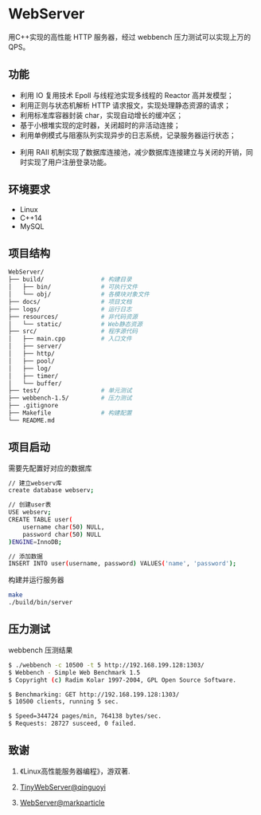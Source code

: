 # WebServer

用C++实现的高性能 HTTP 服务器，经过 webbench 压力测试可以实现上万的 QPS。

## 功能

- 利用 IO 复用技术 Epoll 与线程池实现多线程的 Reactor 高并发模型；
- 利用正则与状态机解析 HTTP 请求报文，实现处理静态资源的请求；
- 利用标准库容器封装 char，实现自动增长的缓冲区；
- 基于小根堆实现的定时器，关闭超时的非活动连接；
- 利用单例模式与阻塞队列实现异步的日志系统，记录服务器运行状态；
* 利用 RAII 机制实现了数据库连接池，减少数据库连接建立与关闭的开销，同时实现了用户注册登录功能。

## 环境要求

* Linux
* C++14
* MySQL

## 项目结构

```bash
WebServer/
├── build/                # 构建目录
│   ├── bin/              # 可执行文件
│   └── obj/              # 各模块对象文件
├── docs/                 # 项目文档
├── logs/                 # 运行日志
├── resources/            # 非代码资源
│   └── static/           # Web静态资源
├── src/                  # 程序源代码
│   ├── main.cpp          # 入口文件
│   ├── server/  
│   ├── http/  
│   ├── pool/
│   ├── log/
│   ├── timer/
│   └── buffer/
├── test/                 # 单元测试
├── webbench-1.5/         # 压力测试
├── .gitignore
├── Makefile              # 构建配置
└── README.md
```

## 项目启动

需要先配置好对应的数据库

```bash
// 建立webserv库
create database webserv;

// 创建user表
USE webserv;
CREATE TABLE user(
    username char(50) NULL,
    password char(50) NULL
)ENGINE=InnoDB;

// 添加数据
INSERT INTO user(username, password) VALUES('name', 'password');
```

构建并运行服务器

```bash
make
./build/bin/server
```

## 压力测试

webbench 压测结果

```bash
$ ./webbench -c 10500 -t 5 http://192.168.199.128:1303/
$ Webbench - Simple Web Benchmark 1.5
$ Copyright (c) Radim Kolar 1997-2004, GPL Open Source Software.

$ Benchmarking: GET http://192.168.199.128:1303/
$ 10500 clients, running 5 sec.

$ Speed=344724 pages/min, 764138 bytes/sec.
$ Requests: 28727 susceed, 0 failed.
```

## 致谢

1. 《Linux高性能服务器编程》，游双著.

2. [TinyWebServer@qinguoyi](https://github.com/qinguoyi/TinyWebServer)

3. [WebServer@markparticle](https://github.com/markparticle/WebServer)
